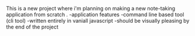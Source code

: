 This is a new project where i'm planning on making a new note-taking application from scratch .
-application features
    -command line based tool (cli tool)
    -written entirely in vaniall javascript
    -should be visually pleasing by the end of the project
